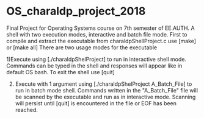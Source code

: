 # OS_charaldp_project_2018
Final Project for Operating Systems course on 7th semester of EE.AUTH. A shell with two execution modes, interactive and batch file mode.
First to compile and extract the executable from charaldpShellProject.c use [make] or [make all]
There are two usage modes for the executable

1)Execute using [./charaldpShelProject] to run in interactive shell mode. Commands can be typed in the shell and responses will appear like in default OS bash. To exit the shell use [quit]

2) Execute with 1 argument using [./charaldpShelProject A_Batch_File] to run in batch mode shell. Commands written in the "A_Batch_File" file will be scanned by the executable and run as in interactive mode. Scanning will persist until [quit] is encountered in the file or EOF has been reached. 
